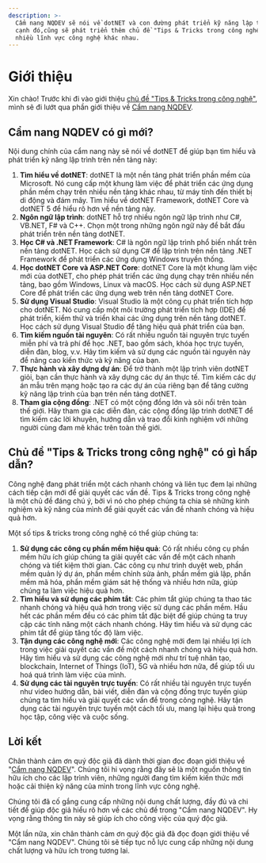 ```yaml
---
description: >-
  Cẩm nang NQDEV sẽ nói về dotNET và con đường phát triển kỹ năng lập trình. Bên
  cạnh đó,cũng sẽ phát triển thêm chủ đề "Tips & Tricks trong công nghệ" bao gồm
  nhiều lĩnh vực công nghệ khác nhau.
---
```


# Giới thiệu

Xin chào! Trước khi đi vào giới thiệu [chủ đề "Tips & Tricks trong công nghệ"](./#chu-de-tips-and-tricks-trong-cong-nghe-co-gi-hap-dan), mình sẽ đi lướt qua phần giới thiệu về [Cẩm nang NQDEV](./#cam-nang-nqdev-co-gi-moi).

## Cẩm nang NQDEV có gì mới?

Nội dung chính của cẩm nang này sẽ nói về dotNET để giúp bạn tìm hiểu và phát triển kỹ năng lập trình trên nền tảng này:

1. **Tìm hiểu về dotNET**: dotNET là một nền tảng phát triển phần mềm của Microsoft. Nó cung cấp một khung làm việc để phát triển các ứng dụng phần mềm chạy trên nhiều nền tảng khác nhau, từ máy tính đến thiết bị di động và đám mây. Tìm hiểu về dotNET Framework, dotNET Core và dotNET 5 để hiểu rõ hơn về nền tảng này.
2. **Ngôn ngữ lập trình**: dotNET hỗ trợ nhiều ngôn ngữ lập trình như C#, VB.NET, F# và C++. Chọn một trong những ngôn ngữ này để bắt đầu phát triển trên nền tảng dotNET.
3. **Học C# và .NET Framework**: C# là ngôn ngữ lập trình phổ biến nhất trên nền tảng dotNET. Học cách sử dụng C# để lập trình trên nền tảng .NET Framework để phát triển các ứng dụng Windows truyền thống.
4. **Học dotNET Core và ASP.NET Core**: dotNET Core là một khung làm việc mới của dotNET, cho phép phát triển các ứng dụng chạy trên nhiều nền tảng, bao gồm Windows, Linux và macOS. Học cách sử dụng ASP.NET Core để phát triển các ứng dụng web trên nền tảng dotNET Core.
5. **Sử dụng Visual Studio**: Visual Studio là một công cụ phát triển tích hợp cho dotNET. Nó cung cấp một môi trường phát triển tích hợp (IDE) để phát triển, kiểm thử và triển khai các ứng dụng trên nền tảng dotNET. Học cách sử dụng Visual Studio để tăng hiệu quả phát triển của bạn.
6. **Tìm kiếm nguồn tài nguyên**: Có rất nhiều nguồn tài nguyên trực tuyến miễn phí và trả phí để học .NET, bao gồm sách, khóa học trực tuyến, diễn đàn, blog, v.v. Hãy tìm kiếm và sử dụng các nguồn tài nguyên này để nâng cao kiến thức và kỹ năng của bạn.
7. **Thực hành và xây dựng dự án**: Để trở thành một lập trình viên dotNET giỏi, bạn cần thực hành và xây dựng các dự án thực tế. Tìm kiếm các dự án mẫu trên mạng hoặc tạo ra các dự án của riêng bạn để tăng cường kỹ năng lập trình của bạn trên nền tảng dotNET.
8. **Tham gia cộng đồng**: .NET có một cộng đồng lớn và sôi nổi trên toàn thế giới. Hãy tham gia các diễn đàn, các cộng đồng lập trình dotNET để tìm kiếm các lời khuyên, hướng dẫn và trao đổi kinh nghiệm với những người cùng đam mê khác trên toàn thế giới.

## Chủ đề "Tips & Tricks trong công nghệ" có gì hấp dẫn?

Công nghệ đang phát triển một cách nhanh chóng và liên tục đem lại những cách tiếp cận mới để giải quyết các vấn đề. Tips & Tricks trong công nghệ là một chủ đề đáng chú ý, bởi vì nó cho phép chúng ta chia sẻ những kinh nghiệm và kỹ năng của mình để giải quyết các vấn đề nhanh chóng và hiệu quả hơn.

Một số tips & tricks trong công nghệ có thể giúp chúng ta:

1. **Sử dụng các công cụ phần mềm hiệu quả**: Có rất nhiều công cụ phần mềm hữu ích giúp chúng ta giải quyết các vấn đề một cách nhanh chóng và tiết kiệm thời gian. Các công cụ như trình duyệt web, phần mềm quản lý dự án, phần mềm chỉnh sửa ảnh, phần mềm giả lập, phần mềm mã hóa, phần mềm giám sát hệ thống và nhiều hơn nữa, giúp chúng ta làm việc hiệu quả hơn.
2. **Tìm hiểu và sử dụng các phím tắt**: Các phím tắt giúp chúng ta thao tác nhanh chóng và hiệu quả hơn trong việc sử dụng các phần mềm. Hầu hết các phần mềm đều có các phím tắt đặc biệt để giúp chúng ta truy cập các tính năng một cách nhanh chóng. Hãy tìm hiểu và sử dụng các phím tắt để giúp tăng tốc độ làm việc.
3. **Tận dụng các công nghệ mới**: Các công nghệ mới đem lại nhiều lợi ích trong việc giải quyết các vấn đề một cách nhanh chóng và hiệu quả hơn. Hãy tìm hiểu và sử dụng các công nghệ mới như trí tuệ nhân tạo, blockchain, Internet of Things (IoT), 5G và nhiều hơn nữa, để giúp tối ưu hoá quá trình làm việc của mình.
4. **Sử dụng các tài nguyên trực tuyến**: Có rất nhiều tài nguyên trực tuyến như video hướng dẫn, bài viết, diễn đàn và cộng đồng trực tuyến giúp chúng ta tìm hiểu và giải quyết các vấn đề trong công nghệ. Hãy tận dụng các tài nguyên trực tuyến một cách tối ưu, mang lại hiệu quả trong học tập, công việc và cuộc sống.

## Lời kết

Chân thành cảm ơn quý độc giả đã dành thời gian đọc đoạn giới thiệu về "[Cẩm nang NQDEV](./#cam-nang-nqdev-co-gi-moi)". Chúng tôi hi vọng rằng đây sẽ là một nguồn thông tin hữu ích cho các lập trình viên, những người đang tìm kiếm kiến thức mới hoặc cải thiện kỹ năng của mình trong lĩnh vực công nghệ.

Chúng tôi đã cố gắng cung cấp những nội dung chất lượng, đầy đủ và chi tiết để giúp độc giả hiểu rõ hơn về các chủ đề trong "Cẩm nang NQDEV". Hy vọng rằng thông tin này sẽ giúp ích cho công việc của quý độc giả.

Một lần nữa, xin chân thành cảm ơn quý độc giả đã đọc đoạn giới thiệu về "Cẩm nang NQDEV". Chúng tôi sẽ tiếp tục nỗ lực cung cấp những nội dung chất lượng và hữu ích trong tương lai.
